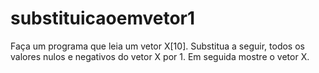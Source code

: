 # substituicaoemvetor1
Faça um programa que leia um vetor X[10].
Substitua a seguir, todos os valores nulos e
negativos do vetor X por 1.
Em seguida mostre o vetor X.
